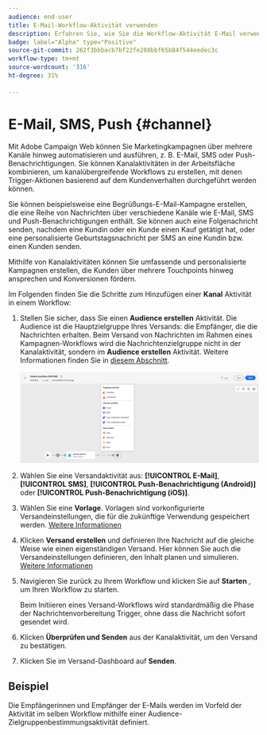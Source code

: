 ```yaml
---
audience: end-user
title: E-Mail-Workflow-Aktivität verwenden
description: Erfahren Sie, wie Sie die Workflow-Aktivität E-Mail verwenden.
badge: label="Alpha" type="Positive"
source-git-commit: 262f3bbbacb7bf22fe288bbf65b84f544eedec3c
workflow-type: tm+mt
source-wordcount: '316'
ht-degree: 31%

---
```



# E-Mail, SMS, Push {#channel}

Mit Adobe Campaign Web können Sie Marketingkampagnen über mehrere Kanäle hinweg automatisieren und ausführen, z. B. E-Mail, SMS oder Push-Benachrichtigungen. Sie können Kanalaktivitäten in der Arbeitsfläche kombinieren, um kanalübergreifende Workflows zu erstellen, mit denen Trigger-Aktionen basierend auf dem Kundenverhalten durchgeführt werden können.

Sie können beispielsweise eine Begrüßungs-E-Mail-Kampagne erstellen, die eine Reihe von Nachrichten über verschiedene Kanäle wie E-Mail, SMS und Push-Benachrichtigungen enthält. Sie können auch eine Folgenachricht senden, nachdem eine Kundin oder ein Kunde einen Kauf getätigt hat, oder eine personalisierte Geburtstagsnachricht per SMS an eine Kundin bzw. einen Kunden senden.

Mithilfe von Kanalaktivitäten können Sie umfassende und personalisierte Kampagnen erstellen, die Kunden über mehrere Touchpoints hinweg ansprechen und Konversionen fördern.

Im Folgenden finden Sie die Schritte zum Hinzufügen einer **Kanal** Aktivität in einem Workflow:

1. Stellen Sie sicher, dass Sie einen **Audience erstellen** Aktivität. Die Audience ist die Hauptzielgruppe Ihres Versands: die Empfänger, die die Nachrichten erhalten. Beim Versand von Nachrichten im Rahmen eines Kampagnen-Workflows wird die Nachrichtenzielgruppe nicht in der Kanalaktivität, sondern im **Audience erstellen** Aktivität. Weitere Informationen finden Sie in [diesem Abschnitt](build-audience.md).

   ![](../../msg/assets/add-delivery-in-wf.png)

1. Wählen Sie eine Versandaktivität aus: **[!UICONTROL E-Mail]**, **[!UICONTROL SMS]**, **[!UICONTROL Push-Benachrichtigung (Android)]** oder **[!UICONTROL Push-Benachrichtigung (iOS)]**.

1. Wählen Sie eine **Vorlage**. Vorlagen sind vorkonfigurierte Versandeinstellungen, die für die zukünftige Verwendung gespeichert werden. [Weitere Informationen](../../msg/delivery-template.md)

1. Klicken **Versand erstellen** und definieren Ihre Nachricht auf die gleiche Weise wie einen eigenständigen Versand. Hier können Sie auch die Versandeinstellungen definieren, den Inhalt planen und simulieren. [Weitere Informationen](../../msg/gs-messages.md)

1. Navigieren Sie zurück zu Ihrem Workflow und klicken Sie auf **Starten** , um Ihren Workflow zu starten.

   Beim Initiieren eines Versand-Workflows wird standardmäßig die Phase der Nachrichtenvorbereitung Trigger, ohne dass die Nachricht sofort gesendet wird.

1. Klicken **Überprüfen und Senden** aus der Kanalaktivität, um den Versand zu bestätigen.

1. Klicken Sie im Versand-Dashboard auf **Senden**.

## Beispiel


<!--
description, which use case you can perform (common other activities that you can link before of after the activity)

how to add and configure the activity

example of a configured activity within a workflow
The Email delivery activity allows you to configure the sending an email in a workflow. 

-->



<!-- Scheduled emails available?

This can be a single send email and sent just once, or it can be a recurring email.
* Single send emails are standard emails, sent once.
* Recurring emails allow you to send the same email multiple times to different targets over a defined period. You can aggregate the deliveries per period in order to get reports that correspond to your needs.

When linked to a scheduler, you can define recurring emails.-->

Die Empfängerinnen und Empfänger der E-Mails werden im Vorfeld der Aktivität im selben Workflow mithilfe einer Audience-Zielgruppenbestimmungsaktivität definiert.

<!--The message preparation is triggered according to the workflow execution parameters. From the message dashboard, you can select whether to request or not a manual confirmation to send the message (required by default). You can start the workflow manually or place a scheduler activity in the workflow to automate execution.-->
